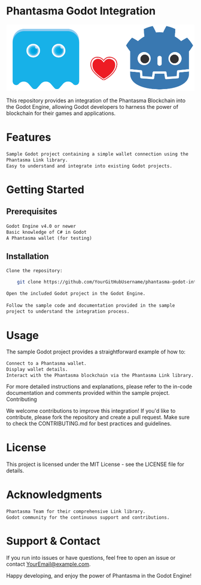 <h1>Phantasma Godot Integration</h1>

<p align="center">
  <img src="/logo.png">
</p>

This repository provides an integration of the Phantasma Blockchain into the Godot Engine, allowing Godot developers to harness the power of blockchain for their games and applications.

# Features

    Sample Godot project containing a simple wallet connection using the Phantasma Link library.
    Easy to understand and integrate into existing Godot projects.

# Getting Started

## Prerequisites

    Godot Engine v4.0 or newer
    Basic knowledge of C# in Godot
    A Phantasma wallet (for testing)

## Installation

    Clone the repository:

```sh
    git clone https://github.com/YourGitHubUsername/phantasma-godot-integration.git
```

    Open the included Godot project in the Godot Engine.

    Follow the sample code and documentation provided in the sample project to understand the integration process.

# Usage

The sample Godot project provides a straightforward example of how to:

    Connect to a Phantasma wallet.
    Display wallet details.
    Interact with the Phantasma blockchain via the Phantasma Link library.

For more detailed instructions and explanations, please refer to the in-code documentation and comments provided within the sample project.
Contributing

We welcome contributions to improve this integration! If you'd like to contribute, please fork the repository and create a pull request. Make sure to check the CONTRIBUTING.md for best practices and guidelines.

# License

This project is licensed under the MIT License - see the LICENSE file for details.

# Acknowledgments

    Phantasma Team for their comprehensive Link library.
    Godot community for the continuous support and contributions.

# Support & Contact

If you run into issues or have questions, feel free to open an issue or contact YourEmail@example.com.

Happy developing, and enjoy the power of Phantasma in the Godot Engine!